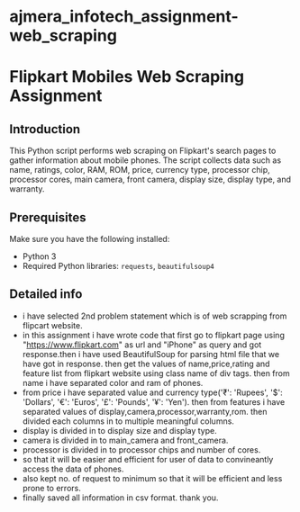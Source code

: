 # ajmera_infotech_assignment-web_scraping
# Flipkart Mobiles Web Scraping Assignment

## Introduction

This Python script performs web scraping on Flipkart's search pages to gather information about mobile phones. The script collects data such as name, ratings, color, RAM, ROM, price, currency type, processor chip, processor cores, main camera, front camera, display size, display type, and warranty.

## Prerequisites

Make sure you have the following installed:

- Python 3
- Required Python libraries: `requests`, `beautifulsoup4`

## Detailed info

- i have selected 2nd problem statement which is of web scrapping from flipcart website.
- in this  assignment i have wrote code that first go to flipkart page using "https://www.flipkart.com" as url and "iPhone" as query and got response.then i have used BeautifulSoup for parsing html file that we have got in response. then  get the values of name,price,rating and feature list from flipkart website using class name of div tags. then from name i have separated color and ram of phones.
- from price i have separated value and currency type('₹': 'Rupees', '$': 'Dollars', '€': 'Euros', '£': 'Pounds', '¥': 'Yen'). then from features i have separated values of display,camera,processor,warranty,rom. then divided each columns in to multiple meaningful columns.
- display is divided in to display size and display type.
- camera is divided in to main_camera and front_camera.
- processor  is divided in to processor chips and number of cores.
- so that it will be easier and efficient for user of data to convineantly access the data of phones.
- also kept no. of request to minimum so that it will be efficient and less prone to errors.
- finally saved all information in csv format.
thank you.

